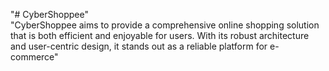 "# CyberShoppee" 
<br> "CyberShoppee aims to provide a comprehensive online shopping solution that is both efficient and enjoyable for users. With its robust architecture and user-centric design, it stands out as a reliable platform for e-commerce"
